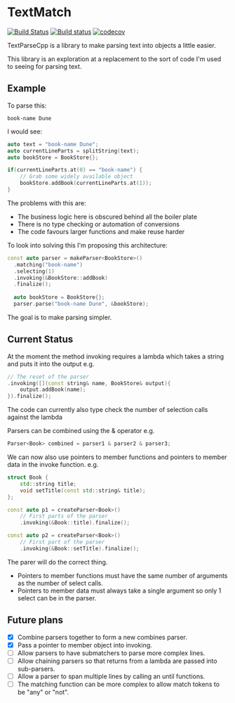 # TextMatch

[![Build Status](https://travis-ci.org/guydunton/TextParseCpp.svg?branch=master)](https://travis-ci.org/guydunton/TextParseCpp)
[![Build status](https://ci.appveyor.com/api/projects/status/wlcba6c1b9vsrdqq?svg=true)](https://ci.appveyor.com/project/gdunton/textmatch)
[![codecov](https://codecov.io/gh/guydunton/TextParseCpp/branch/master/graph/badge.svg)](https://codecov.io/gh/guydunton/TextParseCpp)

TextParseCpp is a library to make parsing text into objects a little easier.

This library is an exploration at a replacement to the sort of code I'm used to seeing for parsing text. 

## Example

To parse this:
```
book-name Dune
```

I would see:
```cpp
auto text = "book-name Dune";
auto currentLineParts = splitString(text);
auto bookStore = BookStore{};

if(currentLineParts.at(0) == "book-name") {
	// Grab some widely available object
	bookStore.addBook(currentLineParts.at(1));
}
```

The problems with this are:
- The business logic here is obscured behind all the boiler plate
- There is no type checking or automation of conversions
- The code favours larger functions and make reuse harder

To look into solving this I'm proposing this architecture:

```cpp
const auto parser = makeParser<BookStore>()
  .matching("book-name")
  .selecting(1)
  .invoking(&BookStore::addBook)
  .finalize();
  
  auto bookStore = BookStore{};
  parser.parse("book-name Dune", &bookStore);
```

The goal is to make parsing simpler.

## Current Status

At the moment the method invoking requires a lambda which takes a string and puts it into the output e.g.
```cpp
// The reset of the parser
.invoking([](const string& name, BookStore& output){
	output.addBook(name);
}).finalize();
```

The code can currently also type check the number of selection calls against the lambda

Parsers can be combined using the & operator e.g.
```cpp
Parser<Book> combined = parser1 & parser2 & parser3;
```

We can now also use pointers to member functions and pointers to member data in the invoke function. e.g.
```cpp
struct Book {
	std::string title;
	void setTitle(const std::string& title);
};

const auto p1 = createParser<Book>()
	// First parts of the parser
	.invoking(&Book::title).finalize();

const auto p2 = createParser<Book>()
	// First part of the parser
	.invoking(&Book::setTitle).finalize();
```
The parer will do the correct thing. 
* Pointers to member functions must have the same number of arguments as the number of select calls.
* Pointers to member data must always take a single argument so only 1 select can be in the parser.

## Future plans
- [x] Combine parsers together to form a new combines parser.
- [x] Pass a pointer to member object into invoking.
- [ ] Allow parsers to have submatchers to parse more complex lines.
- [ ] Allow chaining parsers so that returns from a lambda are passed into sub-parsers.
- [ ] Allow a parser to span multiple lines by calling an until functions.
- [ ] The matching function can be more complex to allow match tokens to be "any" or "not".

